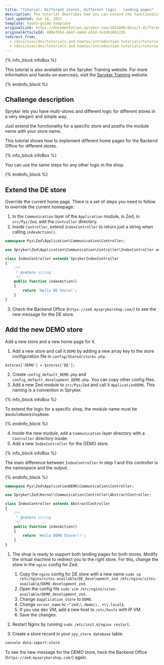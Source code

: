 ```yaml
---
title: "Tutorial: Different stores, different logic - landing pages"
description: The tutorial describes how you can extend the functionality to set up different home pages per specific stores.
last_updated: Jun 16, 2021
template: howto-guide-template
originalLink: https://documentation.spryker.com/2021080/docs/t-different-stores-different-logic-landing-pages
originalArticleId: d40e7b5d-eb47-4ab4-a51d-2e14b18dc22b
redirect_from:
  - /docs/scos/dev/tutorials-and-howtos/introduction-tutorials/tutorial-different-stores-different-logic-landing-pages-spryker-commerce-os.html
  - /docs/scos/dev/tutorials-and-howtos/introduction-tutorials/tutorial-different-sores-different-logic-landing-pages-spryker-commerce-os.html
---
```


{% info_block infoBox %}

This tutorial is also available on the Spryker Training website. For more information and hands-on exercises, visit the [Spryker Training](https://training.spryker.com/courses/developer-bootcamp) website.

{% endinfo_block %}

## Challenge description

Spryker lets you have multi-stores and different logic for different stores in a very elegant and simple way.

Just extend the functionality for a specific store and postfix the module name with your store name.

This tutorial shows how to implement different home pages for the Backend Office for different stores.

{% info_block infoBox %}

You can use the same steps for any other logic in the shop.

{% endinfo_block %}

## Extend the DE store

Override the current home page. There is a set of steps you need to follow to override the current homepage:

1. In the `Communication` layer of the `Application` module, in Zed, in `src/Pyz/Zed`, add the `Controller` directory.
2. Inside `Controller`, extend `IndexController` to return just a string when calling `indexAction()`.

```php
namespace Pyz\Zed\Application\Communication\Controller;

use Spryker\Zed\Application\Communication\Controller\IndexController as SprykerIndexController;

class IndexController extends SprykerIndexController
{
	/**
	 * @return string
	 */
	public function indexAction()
	{
		return 'Hello DE Store!';
	}
}
```

3. Check the Backend Office (`https://zed.mysprykershop.com/`) to see the new message for the DE store.

## Add the new DEMO store

Add a new store and a new home page for it.

1. Add a new store and call it `DEMO` by adding a new array key to the store configuration file in `config/Shared/stores.php`.

```
$stores['DEMO'] = $stores['DE'];
```

2. Create `config_default_DEMO.php` and `config_default_development_DEMO.php`. You can copy other config files.
3. Add a new Zed module to `src/Pyz/Zed` and call it `ApplicationDEMO`. This naming is a convention in Spryker.

{% info_block infoBox %}

To extend the logic for a specific shop, the module name must be `$moduleName$shopName`.

{% endinfo_block %}

4. Inside the new module, add a `Communication` layer directory with a `Controller` directory inside.
5. Add a new `IndexController` for the DEMO store.

{% info_block infoBox %}

The main difference between `IndexController` in step 1 and this controller is the namespace and the output.

{% endinfo_block %}

```php
namespace Pyz\Zed\ApplicationDEMO\Communication\Controller;

use Spryker\Zed\Kernel\Communication\Controller\AbstractController;

class IndexController extends AbstractController
{
	/**
	 * @return string
	 */
	public function indexAction()
	{
		return 'Hello DEMO Store!!!';
	}
}
```

1. The shop is ready to support both landing pages for both stores. Modify the virtual machine to redirect you to the right store. For this, change the store in the `nginx` config for Zed:

    1. Copy the `nginx` config for DE store with a new name `sudo cp /etc/nginx/sites-available/DE_development_zed /etc/nginx/sites-available/DEMO_development_zed`.
    2. Open the config file `sudo vim /etc/nginx/sites-available/DEMO_development_zed`.
    3. Change `$application_store` to `DEMO`.
    4. Change `server_name` to `~^zed\\.demo\\..+\\.local$`.
    5. If you use dev VM, add a new host to `/etc/hosts` with IP VM.
    6. Save the changes.

2. Restart Nginx by running `sudo /etc/init.d/nginx restart`.
3. Create a store record in your `spy_store database` table:
```bash
console data:import:store
```

To see the new message for the DEMO store, heck the Backend Office (`https://zed.mysprykershop.com/`) again.

<!-- Last review date: Jul 18, 2018 by Hussam Hebbo, Anastasija Datsun -->
